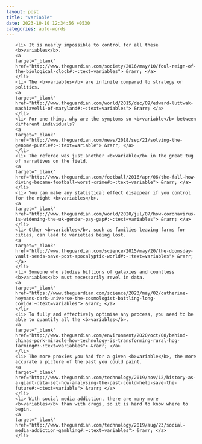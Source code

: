 ```yaml
---
layout: post
title: "variable"
date: 2023-10-10 12:34:56 +0530
categories: auto-words
---
```

<ol>

    <li> It is nearly impossible to control for all these <b>variables</b>.
    <a 
    target="_blank" 
    href="http://www.theguardian.com/society/2016/may/10/foul-reign-of-the-biological-clock#:~:text=variables"> &rarr; </a>
    </li>
    <li> The <b>variables</b> are infinite compared to strategy or politics.
    <a 
    target="_blank" 
    href="http://www.theguardian.com/world/2015/dec/09/edward-luttwak-machiavelli-of-maryland#:~:text=variables"> &rarr; </a>
    </li>
    <li> For one thing, why are the symptoms so <b>variable</b> between different individuals?
    <a 
    target="_blank" 
    href="http://www.theguardian.com/news/2018/sep/21/solving-the-genome-puzzle#:~:text=variable"> &rarr; </a>
    </li>
    <li> The referee was just another <b>variable</b> in the great tug of narratives on the field.
    <a 
    target="_blank" 
    href="http://www.theguardian.com/football/2016/apr/06/the-fall-how-diving-became-football-worst-crime#:~:text=variable"> &rarr; </a>
    </li>
    <li> You can make any statistical effect disappear if you control for the right <b>variables</b>.
    <a 
    target="_blank" 
    href="http://www.theguardian.com/world/2020/jul/07/how-coronavirus-is-widening-the-uk-gender-pay-gap#:~:text=variables"> &rarr; </a>
    </li>
    <li> Other <b>variables</b>, such as families leaving farms for cities, can lead to varieties being lost.
    <a 
    target="_blank" 
    href="http://www.theguardian.com/science/2015/may/20/the-doomsday-vault-seeds-save-post-apocalyptic-world#:~:text=variables"> &rarr; </a>
    </li>
    <li> Someone who studies billions of galaxies and countless <b>variables</b> must necessarily revel in data.
    <a 
    target="_blank" 
    href="https://www.theguardian.com/science/2023/may/02/catherine-heymans-dark-universe-the-cosmologist-battling-long-covid#:~:text=variables"> &rarr; </a>
    </li>
    <li> To fully and effectively optimise any process, you need to be able to quantify all the <b>variables</b>.
    <a 
    target="_blank" 
    href="http://www.theguardian.com/environment/2020/oct/08/behind-chinas-pork-miracle-how-technology-is-transforming-rural-hog-farming#:~:text=variables"> &rarr; </a>
    </li>
    <li> The more proxies you had for a given <b>variable</b>, the more accurate a picture of the past you could paint.
    <a 
    target="_blank" 
    href="http://www.theguardian.com/technology/2019/nov/12/history-as-a-giant-data-set-how-analysing-the-past-could-help-save-the-future#:~:text=variable"> &rarr; </a>
    </li>
    <li> With social media addiction, there are many more <b>variables</b> than with drugs, so it is hard to know where to begin.
    <a 
    target="_blank" 
    href="http://www.theguardian.com/technology/2019/aug/23/social-media-addiction-gambling#:~:text=variables"> &rarr; </a>
    </li>